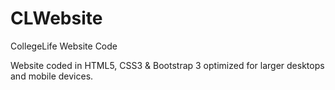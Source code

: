 CLWebsite
=========

CollegeLife Website Code

Website coded in HTML5, CSS3 & Bootstrap 3 optimized for larger desktops and mobile devices. 

